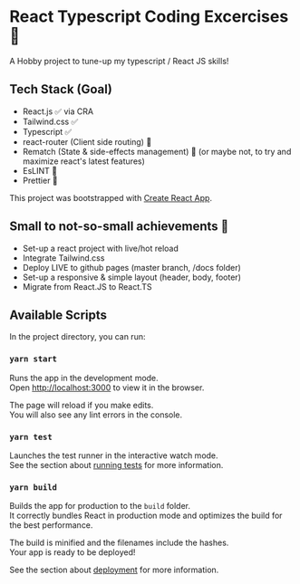 # React Typescript Coding Excercises :rocket:

A Hobby project to tune-up my typescript / React JS skills! 

## Tech Stack (Goal)
- React.js :white_check_mark: via CRA
- Tailwind.css :white_check_mark:
- Typescript :white_check_mark:
- react-router (Client side routing) :construction: 
- Rematch (State & side-effects management) :construction: (or maybe not, to try and maximize react's latest features)
- EsLINT :construction:
- Prettier :construction:

This project was bootstrapped with [Create React App](https://github.com/facebook/create-react-app).

## Small to not-so-small achievements :tada:
-  Set-up a react project with live/hot reload
-  Integrate Tailwind.css
-  Deploy LIVE to github pages (master branch, /docs folder)
-  Set-up a responsive & simple layout (header, body, footer)
-  Migrate from React.JS to React.TS

## Available Scripts

In the project directory, you can run:

### `yarn start`

Runs the app in the development mode.\
Open [http://localhost:3000](http://localhost:3000) to view it in the browser.

The page will reload if you make edits.\
You will also see any lint errors in the console.

### `yarn test`

Launches the test runner in the interactive watch mode.\
See the section about [running tests](https://facebook.github.io/create-react-app/docs/running-tests) for more information.

### `yarn build`

Builds the app for production to the `build` folder.\
It correctly bundles React in production mode and optimizes the build for the best performance.

The build is minified and the filenames include the hashes.\
Your app is ready to be deployed!

See the section about [deployment](https://facebook.github.io/create-react-app/docs/deployment) for more information.
